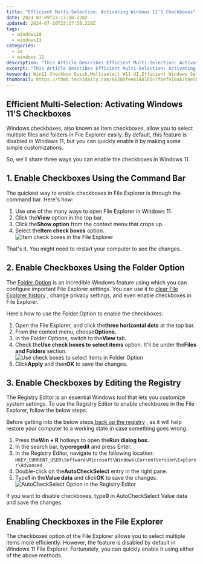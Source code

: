 ```yaml
---
title: "Efficient Multi-Selection: Activating Windows 11'S Checkboxes"
date: 2024-07-09T23:17:58.220Z
updated: 2024-07-10T23:17:58.220Z
tags:
  - windows10
  - windows11
categories:
  - os
  - windows 11
description: "This Article Describes Efficient Multi-Selection: Activating Windows 11'S Checkboxes"
excerpt: "This Article Describes Efficient Multi-Selection: Activating Windows 11'S Checkboxes"
keywords: Win11 Checkbox Quick,Multiselect W11 UI,Efficient Windows Selects,Boost W11 Checkbox Mode,Fast W11 Box Activation,Streamline W11 Selections,Accelerate W11 Multi-Select
thumbnail: https://thmb.techidaily.com/66380fee6148181c7fbef919ab70be5b7f03dcd6ba9d00048b2c822f6ae741fb.jpg
---
```


## Efficient Multi-Selection: Activating Windows 11'S Checkboxes

 Windows checkboxes, also known as Item checkboxes, allow you to select multiple files and folders in File Explorer easily. By default, this feature is disabled in Windows 11, but you can quickly enable it by making some simple customizations.

 So, we'll share three ways you can enable the checkboxes in Windows 11.

## 1\. Enable Checkboxes Using the Command Bar

 The quickest way to enable checkboxes in File Explorer is through the command bar. Here's how:

1. Use one of the many ways to open File Explorer in Windows 11.
2. Click the**View** option in the top bar.
3. Click the**Show option** from the context menu that crops up.
4. Select the**Item check boxes** option.  
![Item check boxes in the File Explorer](https://static1.makeuseofimages.com/wordpress/wp-content/uploads/2023/01/item-check-boxes.jpg)

 That's it. You might need to restart your computer to see the changes.

## 2\. Enable Checkboxes Using the Folder Option

 The [Folder Option](https://www.makeuseof.com/windows-folder-options-guide/) is an incredible Windows feature using which you can configure important File Explorer settings. You can use it to [clear File Explorer history](https://www.makeuseof.com/windows-10-clear-file-explorer-search-address-bar-history/) , change privacy settings, and even enable checkboxes in File Explorer.

Here's how to use the Folder Option to enable the checkboxes:

1. Open the File Explorer, and click the**three horizontal dots** at the top bar.
2. From the context menu, choose**Options.**
3. In the Folder Options, switch to the**View** tab.
4. Check the**Use check boxes to select items** option. It'll be under the**Files and Folders** section.  
![Use check boxes to select items in Folder Option](https://static1.makeuseofimages.com/wordpress/wp-content/uploads/2023/01/use-check-boxes-to-select-items.jpg)
5. Click**Apply** and then**OK** to save the changes.

## 3\. Enable Checkboxes by Editing the Registry

 The Registry Editor is an essential Windows tool that lets you customize system settings. To use the Registry Editor to enable checkboxes in the File Explorer, follow the below steps:

 Before getting into the below steps,[back up the registry](https://www.makeuseof.com/tag/backup-restore-windows-registry/) , as it will help restore your computer to a working state in case something goes wrong.

1. Press the**Win + R** hotkeys to open the**Run dialog box.**
2. In the search bar, type**regedit** and press Enter.
3. In the Registry Editor, navigate to the following location:  
`HKEY_CURRENT_USER\Software\Microsoft\Windows\CurrentVersion\Explorer\Advanced`
4. Double-click on the**AutoCheckSelect** entry in the right pane.
5. Type**1** in the**Value data** and click**OK** to save the changes.  
![AutoCheckSelect Option in the Registry Editor](https://static1.makeuseofimages.com/wordpress/wp-content/uploads/2023/01/autocheckselect-option.jpg)

 If you want to disable checkboxes, type**0** in AutoCheckSelect Value data and save the changes.

## Enabling Checkboxes in the File Explorer

 The checkboxes option of the File Explorer allows you to select multiple items more efficiently. However, the feature is disabled by default in Windows 11 File Explorer. Fortunately, you can quickly enable it using either of the above methods.


<ins class="adsbygoogle"
     style="display:block"
     data-ad-format="autorelaxed"
     data-ad-client="ca-pub-7571918770474297"
     data-ad-slot="1223367746"></ins>



<ins class="adsbygoogle"
     style="display:block"
     data-ad-client="ca-pub-7571918770474297"
     data-ad-slot="8358498916"
     data-ad-format="auto"
     data-full-width-responsive="true"></ins>


